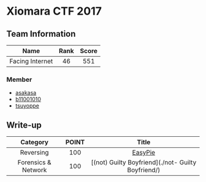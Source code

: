 # Xiomara CTF 2017

## Team Information
| Name  | Rank  | Score |
| :---: | :---: | :---: |
| Facing Internet     | 46    | 551  |

### Member
- [asakasa](https://github.com/asakasa)
- [b11001010](https://github.com/b11001010)
- [tsuyoppe](https://github.com/tsuyoppe)

## Write-up
| Category                  | POINT | Title                                                 |
| :-:                       | :-:   | :-:                                                   |
| Reversing                 | 100   | [EasyPie](./EasyPie/)                                 |
| Forensics & Network       | 100   | [(not) Guilty Boyfriend](./not- Guilty Boyfriend/)    |
